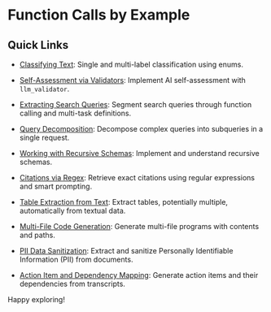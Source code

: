 # Function Calls by Example

## Quick Links

- [Classifying Text](classification.md): Single and multi-label classification using enums.

- [Self-Assessment via Validators](self_critique.md): Implement AI self-assessment with `llm_validator`.

- [Extracting Search Queries](search.md): Segment search queries through function calling and multi-task definitions.

- [Query Decomposition](planning-tasks.md): Decompose complex queries into subqueries in a single request.

- [Working with Recursive Schemas](recursive.md): Implement and understand recursive schemas.

- [Citations via Regex](exact_citations.md): Retrieve exact citations using regular expressions and smart prompting.

- [Table Extraction from Text](autodataframe.md): Extract tables, potentially multiple, automatically from textual data.

- [Multi-File Code Generation](gpt-engineer.md): Generate multi-file programs with contents and paths. 

- [PII Data Sanitization](pii.md): Extract and sanitize Personally Identifiable Information (PII) from documents.

- [Action Item and Dependency Mapping](action_items.md): Generate action items and their dependencies from transcripts.

Happy exploring!